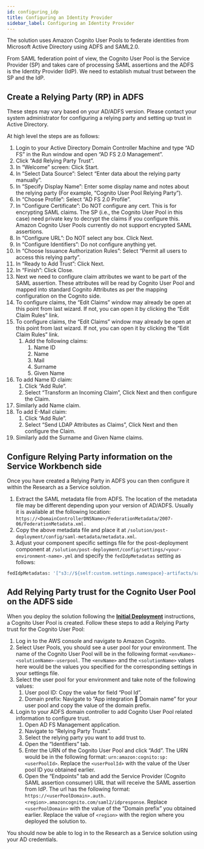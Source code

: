 ```yaml
---
id: configuring_idp
title: Configuring an Identity Provider
sidebar_label: Configuring an Identity Provider
---
```


The solution uses Amazon Cognito User Pools to federate identities from Microsoft Active Directory using ADFS and SAML2.0.

From SAML federation point of view, the Cognito User Pool is the Service Provider (SP) and takes care of processing SAML assertions and the ADFS is the Identity Provider (IdP). We need to establish mutual trust between the SP and the IdP.

## Create a Relying Party (RP) in ADFS

These steps may vary based on your AD/ADFS version. Please contact your system administrator for configuring a relying party and setting up trust in Active Directory.

At high level the steps are as follows:

1. Login to your Active Directory Domain Controller Machine and type “AD FS” in the Run window and open “AD FS 2.0 Management”.
2. Click “Add Relying Party Trust”.
3. In “Welcome” screen: Click Start.
4. In “Select Data Source”: Select “Enter data about the relying party manually”.
5. In “Specify Display Name”: Enter some display name and notes about the relying party (For example, “Cognito User Pool Relying Party”).
6. In “Choose Profile”: Select “AD FS 2.0 Profile”.
7. In “Configure Certificate”: Do NOT configure any cert. This is for encrypting SAML claims. The SP (i.e., the Cognito User Pool in this case) need private key to decrypt the claims if you configure this. Amazon Cognito User Pools currently do not support encrypted SAML assertions.
8. In “Configure URL”: Do NOT select any box. Click Next.
9. In “Configure Identifiers”: Do not configure anything yet.
10. In “Choose Issuance Authorization Rules”: Select “Permit all users to access this relying party”.
11. In “Ready to Add Trust”: Click Next.
12. In “Finish”: Click Close.
13. Next we need to configure claim attributes we want to be part of the SAML assertion. These attributes will be read by Cognito User Pool and mapped into standard Cognito Attributes as per the mapping configuration on the Cognito side.
14. To configure claims, the “Edit Claims” window may already be open at this point from last wizard. If not, you can open it by clicking the “Edit Claim Rules” link.
15. To configure claims, the “Edit Claims” window may already be open at this point from last wizard. If not, you can open it by clicking the “Edit Claim Rules” link.
    1. Add the following claims:
       1. Name ID
       2. Name
       3. Mail
       4. Surname
       5. Given Name
16. To add Name ID claim:
    1. Click “Add Rule”.
    2. Select “Transform an Incoming Claim”, Click Next and then configure the Claim.
17. Similarly add Name claim.
18. To add E-Mail claim:
    1. Click “Add Rule”.
    2. Select “Send LDAP Attributes as Claims”, Click Next and then configure the Claim.
19. Similarly add the Surname and Given Name claims.

## Configure Relying Party information on the Service Workbench side

Once you have created a Relying Party in ADFS you can then configure it within the Research as a Service solution.

1. Extract the SAML metadata file from ADFS. The location of the metadata file may be different depending upon your version of AD/ADFS. Usually it is available at the following location: `https://<DomainControllerDNSName>/FederationMetadata/2007-06/FederationMetadata.xml.`
2. Copy the above metadata file and place it at `/solution/post-deployment/config/saml-metadata/metadata.xml`.
3. Adjust your component specific settings file for the post-deployment component at `/solution/post-deployment/config/settings/<your-environment-name>.yml` and specify the `fedIdpMetadatas` setting as follows:

```bash
fedIdpMetadatas: '["s3://${self:custom.settings.namespace}-artifacts/saml-metadata/metadata.xml"]'
```

## Add Relying Party trust for the Cognito User Pool on the ADFS side

When you deploy the solution following the [**Initial Deployment**](deployment) instructions, a Cognito User Pool is created. Follow these steps to add a Relying Party trust for the Cognito User Pool:

1. Log in to the AWS console and navigate to Amazon Cognito.
2. Select User Pools, you should see a user pool for your environment. The name of the Cognito User Pool will be in the following format `<envName>-<solutionName>-userpool`. The `<envName>` and the `<solutionName>` values here would be the values you specified for the corresponding settings in your settings file.
3. Select the user pool for your environment and take note of the following values:
   1. User pool ID: Copy the value for field “Pool Id”.
   2. Domain prefix: Navigate to “App integration  Domain name” for your user pool and copy the value of the domain prefix.
4. Login to your ADFS domain controller to add Cognito User Pool related information to configure trust.
   1. Open AD FS Management application.
   2. Navigate to “Relying Party Trusts”.
   3. Select the relying party you want to add trust to.
   4. Open the “Identifiers” tab.
   5. Enter the URN of the Cognito User Pool and click “Add”. The URN would be in the following format: `urn:amazon:cognito:sp:<userPoolId>`. Replace the `<userPoolId>` with the value of the User pool ID you obtained earlier.
   6. Open the “Endpoints” tab and add the Service Provider (Cognito SAML assertion consumer) URL that will receive the SAML assertion from IdP. The url has the following format: `https://<userPoolDomain>.auth.<region>.amazoncognito.com/saml2/idpresponse`. Replace `<userPoolDomain>` with the value of the “Domain prefix” you obtained earlier. Replace the value of `<region>` with the region where you deployed the solution to.

You should now be able to log in to the Research as a Service solution using your AD credentials.
